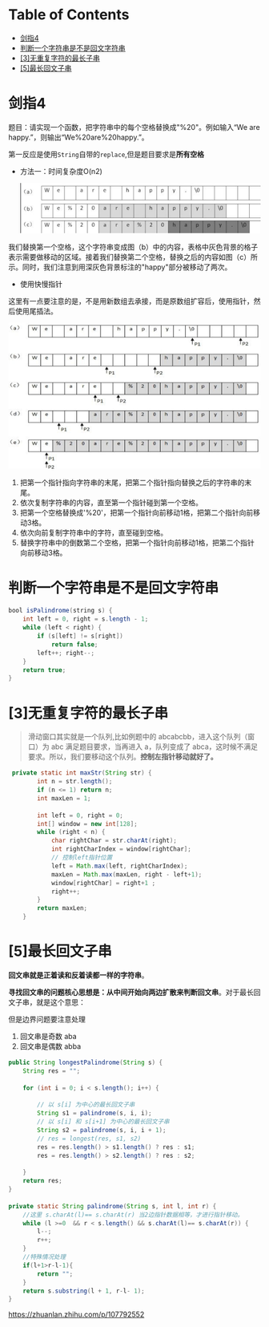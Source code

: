 # Table of Contents

* [剑指4](#剑指4)
* [判断一个字符串是不是回文字符串](#判断一个字符串是不是回文字符串)
* [[3]无重复字符的最长子串](#3无重复字符的最长子串)
* [[5]最长回文子串](#5最长回文子串)


#  剑指4

题目：请实现一个函数，把字符串中的每个空格替换成"%20"。例如输入“We are happy.”，则输出“We%20are%20happy.”。



第一反应是使用`String`自带的`replace`,但是题目要求是**所有空格**

+ 方法一：时间复杂度O(n2)

  ![1635678915966](.images/1635678915966.png)

  

我们替换第一个空格，这个字符串变成图（b）中的内容，表格中灰色背景的格子表示需要做移动的区域。接着我们替换第二个空格，替换之后的内容如图（c）所示。同时，我们注意到用深灰色背景标注的"happy"部分被移动了两次。



+ 使用快慢指针

这里有一点要注意的是，不是用新数组去承接，而是原数组扩容后，使用指针，然后使用尾插法。

![1635680694927](.images/1635680694927.png)

1. 把第一个指针指向字符串的末尾，把第二个指针指向替换之后的字符串的末尾。
2. 依次复制字符串的内容，直至第一个指针碰到第一个空格。
3. 把第一个空格替换成'%20'，把第一个指针向前移动1格，把第二个指针向前移动3格。
4. 依次向前复制字符串中的字符，直至碰到空格。
5. 替换字符串中的倒数第二个空格，把第一个指针向前移动1格，把第二个指针向前移动3格。



# 判断一个字符串是不是回文字符串

```java
bool isPalindrome(string s) {
    int left = 0, right = s.length - 1;
    while (left < right) {
        if (s[left] != s[right])
            return false;
        left++; right--;
    }
    return true;
}
```





#  [3]无重复字符的最长子串 

> 滑动窗口其实就是一个队列,比如例题中的 abcabcbb，进入这个队列（窗口）为 abc 满足题目要求，当再进入 a，队列变成了 abca，这时候不满足要求。所以，我们要移动这个队列。**控制左指针移动就好了。**

```java
 private static int maxStr(String str) {
        int n = str.length();
        if (n <= 1) return n;
        int maxLen = 1;

        int left = 0, right = 0;
        int[] window = new int[128];
        while (right < n) {
            char rightChar = str.charAt(right);
            int rightCharIndex = window[rightChar];
            // 控制left指针位置
            left = Math.max(left, rightCharIndex);
            maxLen = Math.max(maxLen, right - left+1);
            window[rightChar] = right+1 ;
            right++;
        }
        return maxLen;
    }
```

#  [5]最长回文子串 

**回文串就是正着读和反着读都一样的字符串**。

**寻找回文串的问题核心思想是：从中间开始向两边扩散来判断回文串**。对于最长回文子串，就是这个意思：

但是边界问题要注意处理

1. 回文串是奇数  aba
2. 回文串是偶数 abba

```java
public String longestPalindrome(String s) {
    String res = "";

    for (int i = 0; i < s.length(); i++) {

        // 以 s[i] 为中心的最长回文子串
        String s1 = palindrome(s, i, i);
        // 以 s[i] 和 s[i+1] 为中心的最长回文子串
        String s2 = palindrome(s, i, i + 1);
        // res = longest(res, s1, s2)
        res = res.length() > s1.length() ? res : s1;
        res = res.length() > s2.length() ? res : s2;

    }
    return res;
}

private static String palindrome(String s, int l, int r) {
    //这里 s.charAt(l)== s.charAt(r) 当2边指针数据相等，才进行指针移动。
    while (l >=0  && r < s.length() && s.charAt(l)== s.charAt(r)) {
        l--;
        r++;
    }
    //特殊情况处理
    if(l+1>r-l-1){
        return "";
    }
    return s.substring(l + 1, r-l- 1);
}
```



https://zhuanlan.zhihu.com/p/107792552

